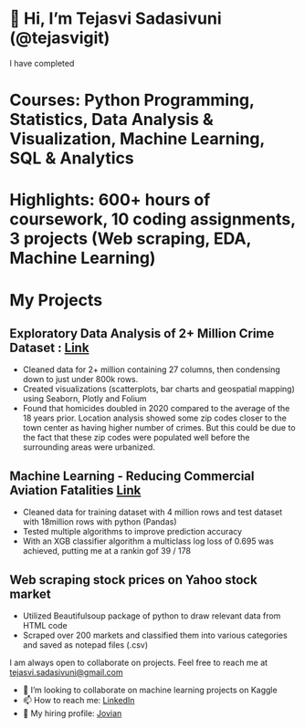 # 👋 Hi, I’m Tejasvi Sadasivuni (@tejasvigit)
I have completed
# Courses: Python Programming, Statistics, Data Analysis & Visualization, Machine Learning, SQL & Analytics

# Highlights: 600+ hours of coursework, 10 coding assignments, 3 projects (Web scraping, EDA, Machine Learning)

# My Projects

## Exploratory Data Analysis of 2+ Million Crime Dataset : [Link](https://jovian.ai/tejasvi-sadasivuni/eda-project-tejasvi-sadasivuni#C60)

* Cleaned data for 2+ million containing 27 columns, then condensing down to just under 800k rows.
* Created visualizations (scatterplots, bar charts and geospatial mapping) using Seaborn, Plotly and Folium
* Found that homicides doubled in 2020 compared to the average of the 18 years prior. Location analysis showed some zip codes closer to the town center as having higher number of crimes. But this could be due to the fact that these zip codes were populated well before the surrounding areas were urbanized.


## Machine Learning - Reducing Commercial Aviation Fatalities [Link](https://jovian.ai/tejasvi-sadasivuni/project-3-machine-learning-reducing-commercial-aviation-fatalities)
* Cleaned data for training dataset with 4 million rows and test dataset with 18million rows with python (Pandas)
* Tested multiple algorithms to improve prediction accuracy
* With an XGB classifier algorithm a multiclass log loss of 0.695 was achieved, putting me at a rankin gof 39 / 178

## Web scraping stock prices on Yahoo stock market
* Utilized Beautifulsoup package of python to draw relevant data from HTML code
* Scraped over 200 markets and classified them into various categories and saved as notepad files (.csv)

I am always open to collaborate on projects. Feel free to reach me at tejasvi.sadasivuni@gmail.com


- 💞️ I’m looking to collaborate on machine learning projects on Kaggle
- 📫 How to reach me: [LinkedIn](https://www.linkedin.com/in/tsadasivuni/)
- 👀 My hiring profile: [Jovian](https://jovian.ai/hire/tejasvi-sadasivuni)

<!---
tejasvigit/tejasvigit is a ✨ special ✨ repository because its `README.md` (this file) appears on your GitHub profile.
You can click the Preview link to take a look at your changes.
--->
